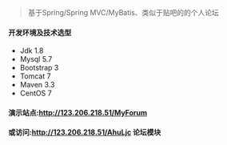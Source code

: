 >基于Spring/Spring MVC/MyBatis、类似于贴吧的的个人论坛

#### 开发环境及技术选型
- Jdk 1.8
- Mysql 5.7
- Bootstrap 3
- Tomcat 7
- Maven 3.3
- CentOS 7

#### 演示站点:http://123.206.218.51/MyForum

#### 或访问:http://123.206.218.51/AhuLjc 论坛模块  
